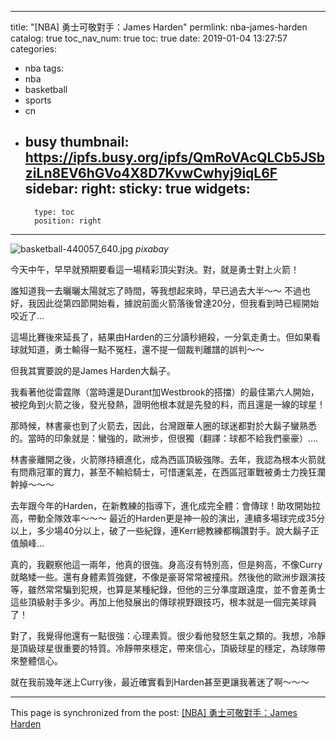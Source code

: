
---
title: "[NBA] 勇士可敬對手：James Harden"
permlink: nba-james-harden
catalog: true
toc_nav_num: true
toc: true
date: 2019-01-04 13:27:57
categories:
- nba
tags:
- nba
- basketball
- sports
- cn
- busy
thumbnail: https://ipfs.busy.org/ipfs/QmRoVAcQLCb5JSbziLn8EV6hGVo4X8D7KvwCwhyj9iqL6F
sidebar:
    right:
        sticky: true
widgets:
    -
        type: toc
        position: right
---


![basketball-440057_640.jpg](https://ipfs.busy.org/ipfs/QmRoVAcQLCb5JSbziLn8EV6hGVo4X8D7KvwCwhyj9iqL6F)
*pixabay*

今天中午，早早就預期要看這一場精彩頂尖對決。對，就是勇士對上火箭！

誰知道我一去曬曬太陽就忘了時間，等我想起來時，早已過去大半～～ 不過也好，我因此從第四節開始看，據說前面火箭落後曾達20分，但我看到時已經開始咬近了...

這場比賽後來延長了，結果由Harden的三分讀秒絕殺，一分氣走勇士。但如果看球就知道，勇士輸得一點不冤枉，還不提一個裁判離譜的誤判～～

但我其實要說的是James Harden大鬍子。

我看著他從雷霆隊（當時還是Durant加Westbrook的搭擋）的最佳第六人開始，被挖角到火箭之後，發光發熱，證明他根本就是先發的料，而且還是一線的球星！

那時候，林書豪也到了火箭去，因此，台灣跟華人圈的球迷都對於大鬍子蠻熟悉的。當時的印象就是：蠻強的，歐洲步，但很獨（翻譯：球都不給我們豪豪）....

林書豪離開之後，火箭隊持續進化，成為西區頂級強隊。去年，我認為根本火箭就有問鼎冠軍的實力，甚至不輸給騎士，可惜運氣差，在西區冠軍戰被勇士力挽狂瀾幹掉～～～

去年跟今年的Harden，在新教練的指導下，進化成完全體：會傳球！助攻開始拉高，帶動全隊效率～～～ 最近的Harden更是神一般的演出，連續多場球完成35分以上，多少場40分以上，破了一些紀錄，連Kerr總教練都稱讚對手。說大鬍子正值顛峰...

真的，我觀察他這一兩年，他真的很強。身高沒有特別高，但是夠高，不像Curry就略矮一些。還有身體素質強健，不像是豪哥常常被撞飛。然後他的歐洲步跟演技等，雖然常常騙到犯規，也算是某種紀錄，但他的三分準度跟遠度，並不會差勇士這些頂級射手多少。再加上他發展出的傳球視野跟技巧，根本就是一個完美球員了！

對了，我覺得他還有一點很強：心理素質。很少看他發怒生氣之類的。我想，冷靜是頂級球星很重要的特質。冷靜帶來穩定，帶來信心，頂級球星的穩定，為球隊帶來整體信心。

就在我前幾年迷上Curry後，最近確實看到Harden甚至更讓我著迷了啊～～～



- - -

This page is synchronized from the post: [[NBA] 勇士可敬對手：James Harden](https://steemit.com/@deanliu/nba-james-harden)
